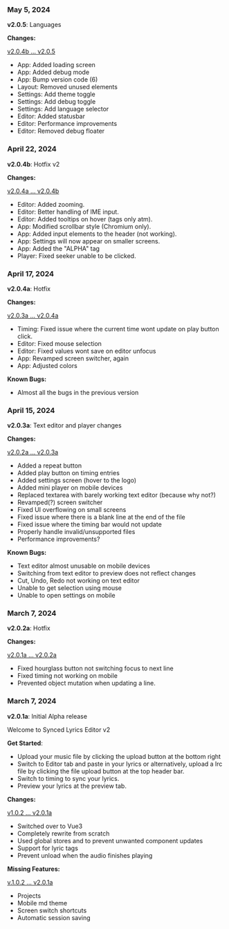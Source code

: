 ### **May 5, 2024**

**v2.0.5**: Languages

**Changes:**

<ins>v2.0.4b ... v2.0.5</ins>

- App: Added loading screen
- App: Added debug mode
- App: Bump version code (6)
- Layout: Removed unused elements
- Settings: Add theme toggle
- Settings: Add debug toggle
- Settings: Add language selector
- Editor: Added statusbar
- Editor: Performance improvements
- Editor: Removed debug floater

### **April 22, 2024**

**v2.0.4b**: Hotfix v2

**Changes:**

<ins>v2.0.4a ... v2.0.4b</ins>

- Editor: Added zooming.
- Editor: Better handling of IME input.
- Editor: Added tooltips on hover (tags only atm).
- App: Modified scrollbar style (Chromium only).
- App: Added input elements to the header (not working).
- App: Settings will now appear on smaller screens.
- App: Added the "ALPHA" tag
- Player: Fixed seeker unable to be clicked.

### **April 17, 2024**

**v2.0.4a**: Hotfix

**Changes:**

<ins>v2.0.3a ... v2.0.4a</ins>

- Timing: Fixed issue where the current time wont update on play button click.
- Editor: Fixed mouse selection
- Editor: Fixed values wont save on editor unfocus
- App: Revamped screen switcher, again
- App: Adjusted colors

**Known Bugs:**

- Almost all the bugs in the previous version

### **April 15, 2024**

**v2.0.3a**: Text editor and player changes

**Changes:**

<ins>v2.0.2a ... v2.0.3a</ins>

- Added a repeat button
- Added play button on timing entries
- Added settings screen (hover to the logo)
- Added mini player on mobile devices
- Replaced textarea with barely working text editor (because why not?)
- Revamped(?) screen switcher
- Fixed UI overflowing on small screens
- Fixed issue where there is a blank line at the end of the file
- Fixed issue where the timing bar would not update
- Properly handle invalid/unsupported files
- Performance improvements?

**Known Bugs:**

- Text editor almost unusable on mobile devices
- Switching from text editor to preview does not reflect changes
- Cut, Undo, Redo not working on text editor
- Unable to get selection using mouse
- Unable to open settings on mobile

### **March 7, 2024**

**v2.0.2a**: Hotfix

**Changes:**

<ins>v2.0.1a ... v2.0.2a</ins>

- Fixed hourglass button not switching focus to next line
- Fixed timing not working on mobile
- Prevented object mutation when updating a line.

### **March 7, 2024**

**v2.0.1a**: Initial Alpha release

Welcome to Synced Lyrics Editor v2

**Get Started**:

- Upload your music file by clicking the upload button at the bottom right
- Switch to Editor tab and paste in your lyrics or alternatively, upload a lrc file by clicking the file upload button at the top header bar.
- Switch to timing to sync your lyrics.
- Preview your lyrics at the preview tab.

**Changes:**

<ins>v1.0.2 ... v2.0.1a</ins>

- Switched over to Vue3
- Completely rewrite from scratch
- Used global stores and to prevent unwanted component updates
- Support for lyric tags
- Prevent unload when the audio finishes playing

**Missing Features:**

<ins>v.1.0.2 ... v2.0.1a</ins>

- Projects
- Mobile md theme
- Screen switch shortcuts
- Automatic session saving
